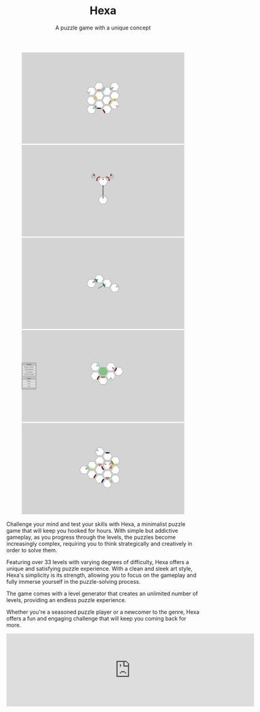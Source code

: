 ﻿---
layout: page
title: Hexa
subtitle: A puzzle game with a unique concept
---

<div id="slider">
<figure>
<img src="/images//hexa/screenshot1.jpg" alt>
<img src="/images/hexa/screenshot2.jpg" alt>
<img src="/images/hexa/screenshot3.jpg" alt>
<img src="/images/hexa/screenshot4.jpg" alt>
<img src="/images/hexa/screenshot5.jpg" alt>
</figure>
</div>

Challenge your mind and test your skills with Hexa, a minimalist puzzle game that will keep you hooked for hours. With simple but addictive gameplay, as you progress through the levels, the puzzles become increasingly complex, requiring you to think strategically and creatively in order to solve them.

Featuring over 33 levels with varying degrees of difficulty, Hexa offers a unique and satisfying puzzle experience. With a clean and sleek art style, Hexa's simplicity is its strength, allowing you to focus on the gameplay and fully immerse yourself in the puzzle-solving process.

The game comes with a level generator that creates an unlimited number of levels, providing an endless puzzle experience.

Whether you're a seasoned puzzle player or a newcomer to the genre, Hexa offers a fun and engaging challenge that will keep you coming back for more.

<div style="text-align:center">
<iframe src="https://store.steampowered.com/widget/981620/" frameborder="0" width="646" height="190"></iframe>
</div>
